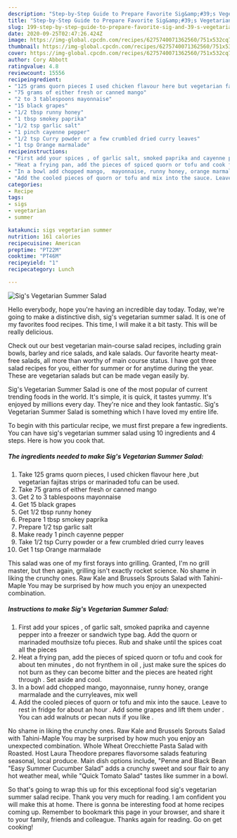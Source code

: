 ```yaml
---
description: "Step-by-Step Guide to Prepare Favorite Sig&amp;#39;s Vegetarian Summer Salad"
title: "Step-by-Step Guide to Prepare Favorite Sig&amp;#39;s Vegetarian Summer Salad"
slug: 199-step-by-step-guide-to-prepare-favorite-sig-and-39-s-vegetarian-summer-salad
date: 2020-09-25T02:47:26.424Z
image: https://img-global.cpcdn.com/recipes/6275740071362560/751x532cq70/sigs-vegetarian-summer-salad-recipe-main-photo.jpg
thumbnail: https://img-global.cpcdn.com/recipes/6275740071362560/751x532cq70/sigs-vegetarian-summer-salad-recipe-main-photo.jpg
cover: https://img-global.cpcdn.com/recipes/6275740071362560/751x532cq70/sigs-vegetarian-summer-salad-recipe-main-photo.jpg
author: Cory Abbott
ratingvalue: 4.8
reviewcount: 15556
recipeingredient:
- "125 grams quorn pieces I used chicken flavour here but vegetarian fajitas strips or marinaded tofu can be used"
- "75 grams of either fresh or canned mango"
- "2 to 3 tablespoons mayonnaise"
- "15 black grapes"
- "1/2 tbsp runny honey"
- "1 tbsp smokey paprika"
- "1/2 tsp garlic salt"
- "1 pinch cayenne pepper"
- "1/2 tsp Curry powder or a few crumbled dried curry leaves"
- "1 tsp Orange marmalade"
recipeinstructions:
- "First add your spices , of garlic salt, smoked paprika and cayenne pepper into a freezer or sandwich type bag. Add the quorn or marinaded mouthsize tofu pieces. Rub and shake until the spices coat all the pieces"
- "Heat a frying pan, add the pieces of spiced quorn or tofu and cook for about ten minutes , do not frynthem in oil , just make sure the spices do not burn as they can become bitter and the pieces are heated right through . Set aside and cool."
- "In a bowl add chopped mango,  mayonnaise, runny honey, orange marmalade and the curryleaves, mix well"
- "Add the cooled pieces of quorn or tofu and mix into the sauce. Leave to rest in fridge for about an hour . Add some grapes and lift them under . You can add walnuts or pecan nuts if you like ."
categories:
- Recipe
tags:
- sigs
- vegetarian
- summer

katakunci: sigs vegetarian summer 
nutrition: 161 calories
recipecuisine: American
preptime: "PT22M"
cooktime: "PT46M"
recipeyield: "1"
recipecategory: Lunch

---
```



![Sig&#39;s Vegetarian Summer Salad](https://img-global.cpcdn.com/recipes/6275740071362560/751x532cq70/sigs-vegetarian-summer-salad-recipe-main-photo.jpg)

Hello everybody, hope you're having an incredible day today. Today, we're going to make a distinctive dish, sig&#39;s vegetarian summer salad. It is one of my favorites food recipes. This time, I will make it a bit tasty. This will be really delicious.

Check out our best vegetarian main-course salad recipes, including grain bowls, barley and rice salads, and kale salads. Our favorite hearty meat-free salads, all more than worthy of main course status. I have got three salad recipes for you, either for summer or for anytime during the year. These are vegetarian salads but can be made vegan easily by.

Sig&#39;s Vegetarian Summer Salad is one of the most popular of current trending foods in the world. It's simple, it is quick, it tastes yummy. It's enjoyed by millions every day. They're nice and they look fantastic. Sig&#39;s Vegetarian Summer Salad is something which I have loved my entire life.


To begin with this particular recipe, we must first prepare a few ingredients. You can have sig&#39;s vegetarian summer salad using 10 ingredients and 4 steps. Here is how you cook that.

<!--inarticleads1-->

##### The ingredients needed to make Sig&#39;s Vegetarian Summer Salad:

1. Take 125 grams quorn pieces, I used chicken flavour here ,but vegetarian fajitas strips or marinaded tofu can be used.
1. Take 75 grams of either fresh or canned mango
1. Get 2 to 3 tablespoons mayonnaise
1. Get 15 black grapes
1. Get 1/2 tbsp runny honey
1. Prepare 1 tbsp smokey paprika
1. Prepare 1/2 tsp garlic salt
1. Make ready 1 pinch cayenne pepper
1. Take 1/2 tsp Curry powder or a few crumbled dried curry leaves
1. Get 1 tsp Orange marmalade


This salad was one of my first forays into grilling. Granted, I&#39;m no grill master, but then again, grilling isn&#39;t exactly rocket science. No shame in liking the crunchy ones. Raw Kale and Brussels Sprouts Salad with Tahini-Maple You may be surprised by how much you enjoy an unexpected combination. 

<!--inarticleads2-->

##### Instructions to make Sig&#39;s Vegetarian Summer Salad:

1. First add your spices , of garlic salt, smoked paprika and cayenne pepper into a freezer or sandwich type bag. Add the quorn or marinaded mouthsize tofu pieces. Rub and shake until the spices coat all the pieces
1. Heat a frying pan, add the pieces of spiced quorn or tofu and cook for about ten minutes , do not frynthem in oil , just make sure the spices do not burn as they can become bitter and the pieces are heated right through . Set aside and cool.
1. In a bowl add chopped mango,  mayonnaise, runny honey, orange marmalade and the curryleaves, mix well
1. Add the cooled pieces of quorn or tofu and mix into the sauce. Leave to rest in fridge for about an hour . Add some grapes and lift them under . You can add walnuts or pecan nuts if you like .


No shame in liking the crunchy ones. Raw Kale and Brussels Sprouts Salad with Tahini-Maple You may be surprised by how much you enjoy an unexpected combination. Whole Wheat Orecchiette Pasta Salad with Roasted. Host Laura Theodore prepares flavorsome salads featuring seasonal, local produce. Main dish options include, &#34;Penne and Black Bean &#34;Easy Summer Cucumber Salad&#34; adds a crunchy sweet and sour flair to any hot weather meal, while &#34;Quick Tomato Salad&#34; tastes like summer in a bowl. 

So that's going to wrap this up for this exceptional food sig&#39;s vegetarian summer salad recipe. Thank you very much for reading. I am confident you will make this at home. There is gonna be interesting food at home recipes coming up. Remember to bookmark this page in your browser, and share it to your family, friends and colleague. Thanks again for reading. Go on get cooking!
